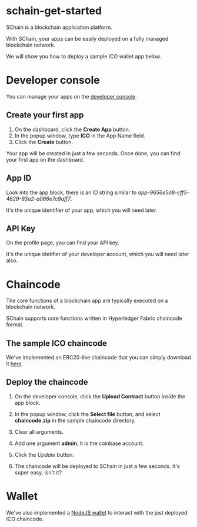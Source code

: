 # schain-get-started

SChain is a blockchain application platform.

With SChain, your apps can be easily deployed on a fully managed blockchain network.

We will show you how to deploy a sample ICO wallet app below.

# Developer console

You can manage your apps on the [developer console](http://ec2-13-231-26-144.ap-northeast-1.compute.amazonaws.com/).

## Create your first app

1. On the dashboard, click the **Create App** button.
2. In the popup window, type **ICO** in the App Name field.
3. Click the **Create** button.

Your app will be created in just a few seconds. Once done, you can find your first app on the dashboard.

## App ID

Look into the app block, there is an ID string similar to *app-9656e5a8-cff5-4629-93a2-a066e7c9aff7*.

It's the unique identifier of your app, which you will need later.

## API Key

On the profile page, you can find your API key.

It's the unique idetifier of your developer account, which you will need later also.

# Chaincode

The core functions of a blockchain app are typically executed on a blockchain network.

SChain supports core functions written in Hyperledger Fabric chaincode format.

## The sample ICO chaincode

We've implemented an ERC20-like chaincode that you can simply download it [here](https://github.com/issbgkh/schain-ico).

## Deploy the chaincode

1. On the developer console, click the **Upload Contract** button inside the app block.

2. In the popup window, click the **Select file** button, and select **chaincode.zip** in the sample chaincode directory.

3. Clear all arguments.

4. Add one argument **admin**, it is the coinbase account.

5. Click the *Update* button.

6. The chaincode will be deployed to SChain in just a few seconds. It's super easy, isn't it?

# Wallet

We've also implemented a [NodeJS wallet](https://github.com/issbgkh/schain-wallet) to interact with the just deployed ICO chaincode.
